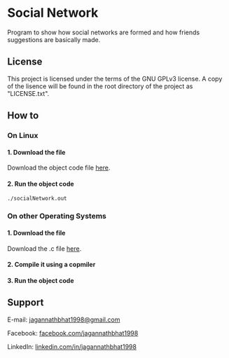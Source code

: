# Social Network


Program to show how social networks are formed and how friends suggestions are basically made.


## License


This project is licensed under the terms of the GNU GPLv3 license. A copy of the lisence will be found in the root directory of the project as "LICENSE.txt".


## How to


### On Linux


#### 1. Download the file


Download the object code file [here](https://rawgit.com/jagannathBhat/socialNetwork/master/socialNetwork.out).


#### 2. Run the object code


```console
./socialNetwork.out
```


### On other Operating Systems


#### 1. Download the file


Download the .c file [here](https://rawgit.com/jagannathBhat/socialNetwork/master/src/socialNetwork.c).


#### 2. Compile it using a copmiler


#### 3. Run the object code


## Support

E-mail: [jagannathbhat1998@gmail.com](mailto:jagannathbhat1998@gmail.com)

Facebook: [facebook.com/jagannathbhat1998](https://facebook.com/jagannathbhat1998)

LinkedIn: [linkedin.com/in/jagannathbhat1998](https://linkedin.com/in/jagannathbhat1998)
